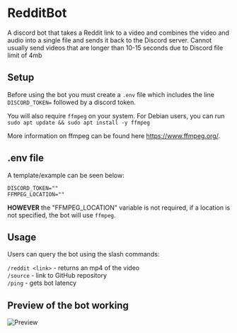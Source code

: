 # RedditBot

A discord bot that takes a Reddit link to a video and combines the video and audio into a single file and sends it back to the Discord server. Cannot usually send videos that are longer than 10-15 seconds due to Discord file limit of 4mb

## Setup

Before using the bot you must create a `.env` file which includes the line `DISCORD_TOKEN=` followed by a discord token.

You will also require `ffmpeg` on your system.
For Debian users, you can run `sudo apt update && sudo apt install -y ffmpeg`

More information on ffmpeg can be found here https://www.ffmpeg.org/.

## .env file
A template/example can be seen below:
```angular2html
DISCORD_TOKEN=""
FFMPEG_LOCATION=""
```
**HOWEVER** the "FFMPEG_LOCATION" variable is not required, if a location is not specified, the bot will use `ffmpeg`.

## Usage

Users can query the bot using the slash commands:

`/reddit <link>` - returns an mp4 of the video \
`/source` - link to GitHub repository \
`/ping` - gets bot latency

## Preview of the bot working

![Preview](https://raw.githubusercontent.com/JoelLucaAdams/RedditBot/master/Preview.png)
